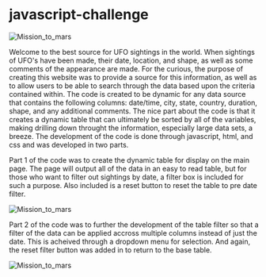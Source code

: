 # javascript-challenge
![Mission_to_mars](https://github.com/dborowski16/web-scraping-challenge/blob/master/mission_to_mars.png)

Welcome to the best source for UFO sightings in the world.  When sightings of UFO's have been made, their date, location, and shape, as well as some comments of the appearance are made.  For the curious, the purpose of creating this website was to provide a source for this information, as well as to allow users to be able to search through the data based upon the criteria contained within.  The code is created to be dynamic for any data source that contains the following columns: date/time, city, state, country, duration, shape, and any additional comments.  The nice part about the code is that it creates a dynamic table that can ultimately be sorted by all of the variables, making drilling down throught the information, especially large data sets, a breeze.  The development of the code is done through javascript, html, and css and was developed in two parts.

Part 1 of the code was to create the dynamic table for display on the main page.  The page will output all of the data in an easy to read table, but for those who want to filter out sightings by date, a filter box is included for such a purpose. Also included is a reset button to reset the table to pre date filter.

![Mission_to_mars](https://github.com/dborowski16/web-scraping-challenge/blob/master/mission_to_mars.png)

Part 2 of the code was to further the development of the table filter so that a filter of the data can be applied accross multiple columns instead of just the date.  This is acheived through a dropdown menu for selection.  And again, the reset filter button was added in to return to the base table.

![Mission_to_mars](https://github.com/dborowski16/web-scraping-challenge/blob/master/mission_to_mars.png)
